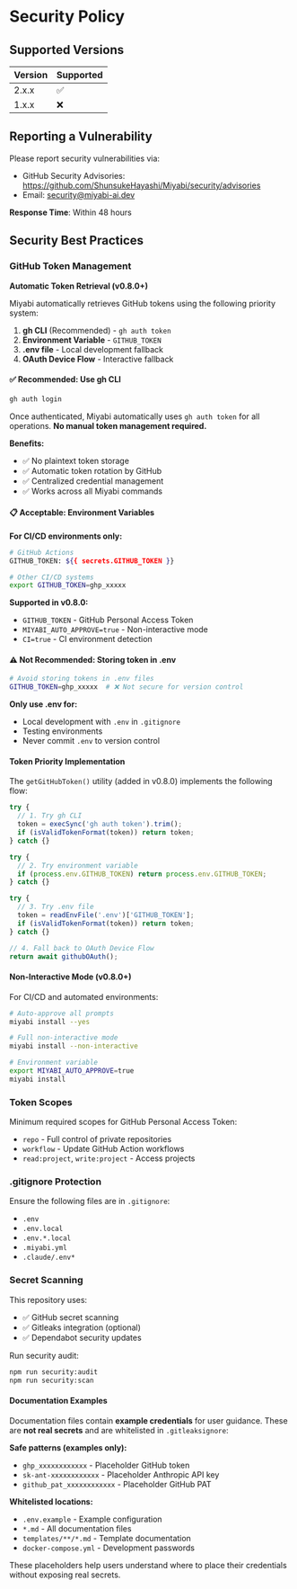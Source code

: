 # Security Policy

## Supported Versions

| Version | Supported          |
| ------- | ------------------ |
| 2.x.x   | :white_check_mark: |
| 1.x.x   | :x:                |

## Reporting a Vulnerability

Please report security vulnerabilities via:
- GitHub Security Advisories: https://github.com/ShunsukeHayashi/Miyabi/security/advisories
- Email: security@miyabi-ai.dev

**Response Time**: Within 48 hours

## Security Best Practices

### GitHub Token Management

**Automatic Token Retrieval (v0.8.0+)**

Miyabi automatically retrieves GitHub tokens using the following priority system:

1. **gh CLI** (Recommended) - `gh auth token`
2. **Environment Variable** - `GITHUB_TOKEN`
3. **.env file** - Local development fallback
4. **OAuth Device Flow** - Interactive fallback

#### ✅ Recommended: Use gh CLI

```bash
gh auth login
```

Once authenticated, Miyabi automatically uses `gh auth token` for all operations. **No manual token management required.**

**Benefits:**
- ✅ No plaintext token storage
- ✅ Automatic token rotation by GitHub
- ✅ Centralized credential management
- ✅ Works across all Miyabi commands

#### 📋 Acceptable: Environment Variables

**For CI/CD environments only:**
```bash
# GitHub Actions
GITHUB_TOKEN: ${{ secrets.GITHUB_TOKEN }}

# Other CI/CD systems
export GITHUB_TOKEN=ghp_xxxxx
```

**Supported in v0.8.0:**
- `GITHUB_TOKEN` - GitHub Personal Access Token
- `MIYABI_AUTO_APPROVE=true` - Non-interactive mode
- `CI=true` - CI environment detection

#### ⚠️ Not Recommended: Storing token in .env

```bash
# Avoid storing tokens in .env files
GITHUB_TOKEN=ghp_xxxxx  # ❌ Not secure for version control
```

**Only use .env for:**
- Local development with `.env` in `.gitignore`
- Testing environments
- Never commit `.env` to version control

#### Token Priority Implementation

The `getGitHubToken()` utility (added in v0.8.0) implements the following flow:

```typescript
try {
  // 1. Try gh CLI
  token = execSync('gh auth token').trim();
  if (isValidTokenFormat(token)) return token;
} catch {}

try {
  // 2. Try environment variable
  if (process.env.GITHUB_TOKEN) return process.env.GITHUB_TOKEN;
} catch {}

try {
  // 3. Try .env file
  token = readEnvFile('.env')['GITHUB_TOKEN'];
  if (isValidTokenFormat(token)) return token;
} catch {}

// 4. Fall back to OAuth Device Flow
return await githubOAuth();
```

#### Non-Interactive Mode (v0.8.0+)

For CI/CD and automated environments:

```bash
# Auto-approve all prompts
miyabi install --yes

# Full non-interactive mode
miyabi install --non-interactive

# Environment variable
export MIYABI_AUTO_APPROVE=true
miyabi install
```

### Token Scopes

Minimum required scopes for GitHub Personal Access Token:
- `repo` - Full control of private repositories
- `workflow` - Update GitHub Action workflows
- `read:project`, `write:project` - Access projects

### .gitignore Protection

Ensure the following files are in `.gitignore`:
- `.env`
- `.env.local`
- `.env.*.local`
- `.miyabi.yml`
- `.claude/.env*`

### Secret Scanning

This repository uses:
- ✅ GitHub secret scanning
- ✅ Gitleaks integration (optional)
- ✅ Dependabot security updates

Run security audit:
```bash
npm run security:audit
npm run security:scan
```

#### Documentation Examples

Documentation files contain **example credentials** for user guidance. These are **not real secrets** and are whitelisted in `.gitleaksignore`:

**Safe patterns (examples only):**
- `ghp_xxxxxxxxxxxx` - Placeholder GitHub token
- `sk-ant-xxxxxxxxxxxx` - Placeholder Anthropic API key
- `github_pat_xxxxxxxxxxxx` - Placeholder GitHub PAT

**Whitelisted locations:**
- `.env.example` - Example configuration
- `*.md` - All documentation files
- `templates/**/*.md` - Template documentation
- `docker-compose.yml` - Development passwords

These placeholders help users understand where to place their credentials without exposing real secrets.
